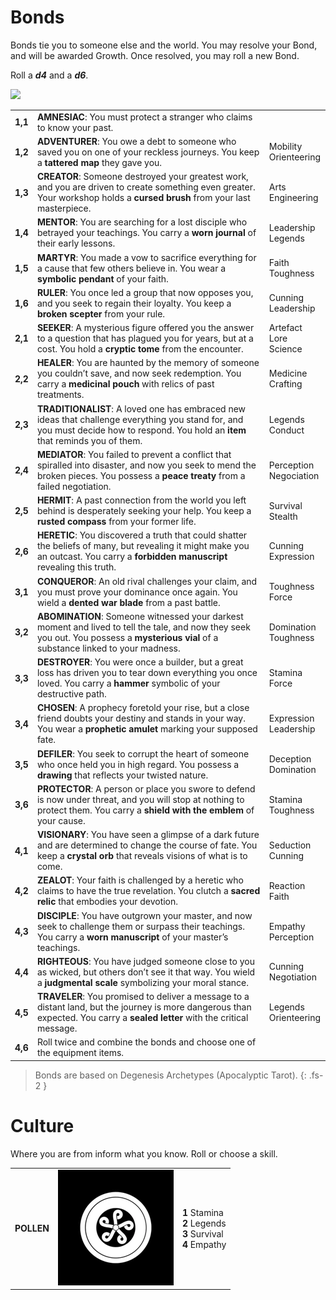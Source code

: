 # Bonds

Bonds tie you to someone else and the world.
You may resolve your Bond, and will be awarded Growth.
Once resolved, you may roll a new Bond.

Roll a ***d4*** and a ***d6***.

![](https://www.degenesis-cluster.com/dist/thumbnails/tarot-apocalyptic.jpg)

|         |                                                                                                                                                                                        |                           |
| ------- | -------------------------------------------------------------------------------------------------------------------------------------------------------------------------------------- | ------------------------- |
| **1,1** | **AMNESIAC**: You must protect a stranger who claims to know your past.                                                                                                                |                           |
| **1,2** | **ADVENTURER**: You owe a debt to someone who saved you on one of your reckless journeys. You keep a **tattered map** they gave you.                                                   | Mobility<br>Orienteering  |
| **1,3** | **CREATOR**: Someone destroyed your greatest work, and you are driven to create something even greater. Your workshop holds a **cursed brush** from your last masterpiece.             | Arts<br>Engineering       |
| **1,4** | **MENTOR**: You are searching for a lost disciple who betrayed your teachings. You carry a **worn journal** of their early lessons.                                                    | Leadership<br>Legends     |
| **1,5** | **MARTYR**: You made a vow to sacrifice everything for a cause that few others believe in. You wear a **symbolic pendant** of your faith.                                              | Faith<br>Toughness        |
| **1,6** | **RULER**: You once led a group that now opposes you, and you seek to regain their loyalty. You keep a **broken scepter** from your rule.                                              | Cunning<br>Leadership     |
| **2,1** | **SEEKER**: A mysterious figure offered you the answer to a question that has plagued you for years, but at a cost. You hold a **cryptic tome** from the encounter.                    | Artefact Lore<br>Science  |
| **2,2** | **HEALER**: You are haunted by the memory of someone you couldn’t save, and now seek redemption. You carry a **medicinal pouch** with relics of past treatments.                       | Medicine<br>Crafting      |
| **2,3** | **TRADITIONALIST**: A loved one has embraced new ideas that challenge everything you stand for, and you must decide how to respond. You hold an **item** that reminds you of them.     | Legends<br>Conduct        |
| **2,4** | **MEDIATOR**: You failed to prevent a conflict that spiralled into disaster, and now you seek to mend the broken pieces. You possess a **peace treaty** from a failed negotiation.     | Perception<br>Negociation |
| **2,5** | **HERMIT**: A past connection from the world you left behind is desperately seeking your help. You keep a **rusted compass** from your former life.                                    | Survival<br>Stealth       |
| **2,6** | **HERETIC**: You discovered a truth that could shatter the beliefs of many, but revealing it might make you an outcast. You carry a **forbidden manuscript** revealing this truth.     | Cunning<br>Expression     |
| **3,1** | **CONQUEROR**: An old rival challenges your claim, and you must prove your dominance once again. You wield a **dented war blade** from a past battle.                                  | Toughness<br>Force        |
| **3,2** | **ABOMINATION**: Someone witnessed your darkest moment and lived to tell the tale, and now they seek you out. You possess a **mysterious vial** of a substance linked to your madness. | Domination<br>Toughness   |
| **3,3** | **DESTROYER**: You were once a builder, but a great loss has driven you to tear down everything you once loved. You carry a **hammer** symbolic of your destructive path.              | Stamina<br>Force          |
| **3,4** | **CHOSEN**: A prophecy foretold your rise, but a close friend doubts your destiny and stands in your way. You wear a **prophetic amulet** marking your supposed fate.                  | Expression<br>Leadership  |
| **3,5** | **DEFILER**: You seek to corrupt the heart of someone who once held you in high regard. You possess a **drawing** that reflects your twisted nature.                                   | Deception<br>Domination   |
| **3,6** | **PROTECTOR**: A person or place you swore to defend is now under threat, and you will stop at nothing to protect them. You carry a **shield with the emblem** of your cause.          | Stamina<br>Toughness      |
| **4,1** | **VISIONARY**: You have seen a glimpse of a dark future and are determined to change the course of fate. You keep a **crystal orb** that reveals visions of what is to come.           | Seduction<br>Cunning      |
| **4,2** | **ZEALOT**: Your faith is challenged by a heretic who claims to have the true revelation. You clutch a **sacred relic** that embodies your devotion.                                   | Reaction<br>Faith         |
| **4,3** | **DISCIPLE**: You have outgrown your master, and now seek to challenge them or surpass their teachings. You carry a **worn manuscript** of your master’s teachings.                    | Empathy<br>Perception     |
| **4,4** | **RIGHTEOUS**: You have judged someone close to you as wicked, but others don’t see it that way. You wield a **judgmental scale** symbolizing your moral stance.                       | Cunning<br>Negotiation    |
| **4,5** | **TRAVELER**: You promised to deliver a message to a distant land, but the journey is more dangerous than expected. You carry a **sealed letter** with the critical message.           | Legends<br>Orienteering   |
| **4,6** | Roll twice and combine the bonds and choose one of the equipment items.                                                                                                                |                           |

> Bonds are based on Degenesis Archetypes (Apocalyptic Tarot).
{: .fs-2 }

# Culture

Where you are from inform what you know.
Roll or choose a skill.

|            |                                                                                                          |                                                                   |
| ---------- | -------------------------------------------------------------------------------------------------------- | ----------------------------------------------------------------- |
| **POLLEN** | ![03-CULTURE-POLLEN-WHITE-ON-BLACK-320x320](../imgs/icons/03-CULTURE-POLLEN-WHITE-ON-BLACK-320x320.webp) | **1** Stamina<br>**2** Legends<br>**3** Survival<br>**4** Empathy |
